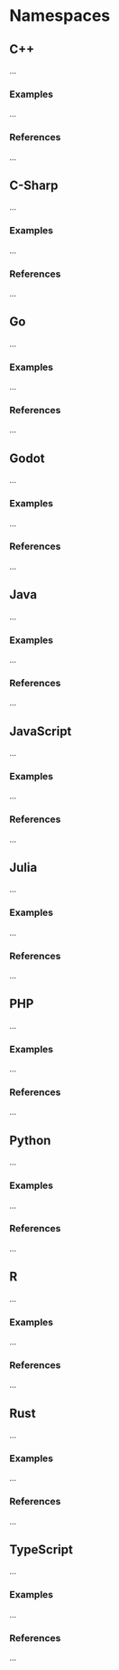 # Namespaces


<!-- DESCRIPTION -->


## C++

...

### Examples

...

### References

...


## C-Sharp

...

### Examples

...

### References

...


## Go

...

### Examples

...

### References

...


## Godot

...

### Examples

...

### References

...

## Java

...

### Examples

...

### References

...


## JavaScript

...

### Examples

...

### References

...


## Julia

...

### Examples

...

### References

...


## PHP

...

### Examples

...

### References

...


## Python

...

### Examples

...

### References

...


## R

...

### Examples

...

### References

...


## Rust

...

### Examples

...

### References

...


## TypeScript

...

### Examples

...

### References

...
